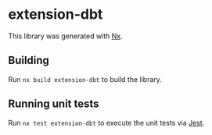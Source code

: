# extension-dbt

This library was generated with [Nx](https://nx.dev).

## Building

Run `nx build extension-dbt` to build the library.

## Running unit tests

Run `nx test extension-dbt` to execute the unit tests via [Jest](https://jestjs.io).
